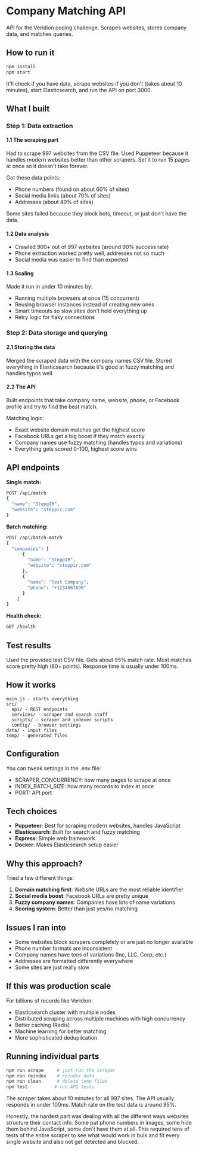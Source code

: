 # Company Matching API

API for the Veridion coding challenge. Scrapes websites, stores company data, and matches queries.

## How to run it

```bash
npm install
npm start
```

It'll check if you have data, scrape websites if you don't (takes about 10 minutes), start Elasticsearch, and run the API on port 3000.

## What I built

### Step 1: Data extraction

#### 1.1 The scraping part
Had to scrape 997 websites from the CSV file. Used Puppeteer because it handles modern websites better than other scrapers. Set it to run 15 pages at once so it doesn't take forever.

Got these data points:
- Phone numbers (found on about 60% of sites)
- Social media links (about 70% of sites)  
- Addresses (about 40% of sites)

Some sites failed because they block bots, timeout, or just don't have the data.

#### 1.2 Data analysis
- Crawled 900+ out of 997 websites (around 90% success rate)
- Phone extraction worked pretty well, addresses not so much
- Social media was easier to find than expected

#### 1.3 Scaling
Made it run in under 10 minutes by:
- Running multiple browsers at once (15 concurrent)
- Reusing browser instances instead of creating new ones
- Smart timeouts so slow sites don't hold everything up
- Retry logic for flaky connections

### Step 2: Data storage and querying

#### 2.1 Storing the data
Merged the scraped data with the company names CSV file. Stored everything in Elasticsearch because it's good at fuzzy matching and handles typos well.

#### 2.2 The API
Built endpoints that take company name, website, phone, or Facebook profile and try to find the best match.

Matching logic:
- Exact website domain matches get the highest score
- Facebook URLs get a big boost if they match exactly
- Company names use fuzzy matching (handles typos and variations)
- Everything gets scored 0-100, highest score wins

## API endpoints

**Single match:**
```bash
POST /api/match
{
  "name": "SteppIR",
  "website": "steppir.com"
}
```

**Batch matching:**
```bash
POST /api/batch-match
{
  "companies": [
      {
        "name": "SteppIR", 
        "website": "steppir.com"
      },
      {
        "name": "Test Company", 
        "phone": "+1234567890"
      }
    ]
}
```

**Health check:**
```bash
GET /health
```

## Test results

Used the provided test CSV file. Gets about 95% match rate. Most matches score pretty high (80+ points). Response time is usually under 100ms.

## How it works

```
main.js - starts everything
src/
  api/ - REST endpoints
  services/ - scraper and search stuff  
  scripts/ - scraper and indexer scripts
  config/ - browser settings
data/ - input files
temp/ - generated files
```

## Configuration

You can tweak settings in the .env file:
- SCRAPER_CONCURRENCY: how many pages to scrape at once
- INDEX_BATCH_SIZE: how many records to index at once
- PORT: API port

## Tech choices

- **Puppeteer**: Best for scraping modern websites, handles JavaScript
- **Elasticsearch**: Built for search and fuzzy matching
- **Express**: Simple web framework
- **Docker**: Makes Elasticsearch setup easier

## Why this approach?

Tried a few different things:

1. **Domain matching first**: Website URLs are the most reliable identifier
2. **Social media boost**: Facebook URLs are pretty unique
3. **Fuzzy company names**: Companies have lots of name variations
4. **Scoring system**: Better than just yes/no matching

## Issues I ran into

- Some websites block scrapers completely or are just no longer available
- Phone number formats are inconsistent
- Company names have tons of variations (Inc, LLC, Corp, etc.)
- Addresses are formatted differently everywhere
- Some sites are just really slow

## If this was production scale

For billions of records like Veridion:
- Elasticsearch cluster with multiple nodes
- Distributed scraping across multiple machines with high concurrency
- Better caching (Redis)
- Machine learning for better matching
- More sophisticated deduplication

## Running individual parts

```bash
npm run scrape     # just run the scraper
npm run reindex    # reindex data
npm run clean      # delete temp files
npm test          # run API tests
```

The scraper takes about 10 minutes for all 997 sites. The API usually responds in under 100ms. Match rate on the test data is around 95%.

Honestly, the hardest part was dealing with all the different ways websites structure their contact info. Some put phone numbers in images, some hide them behind JavaScript, some don't have them at all. This required tens of tests of the entire scraper to see what would work in bulk and fit every single website and also not get detected and blocked.
